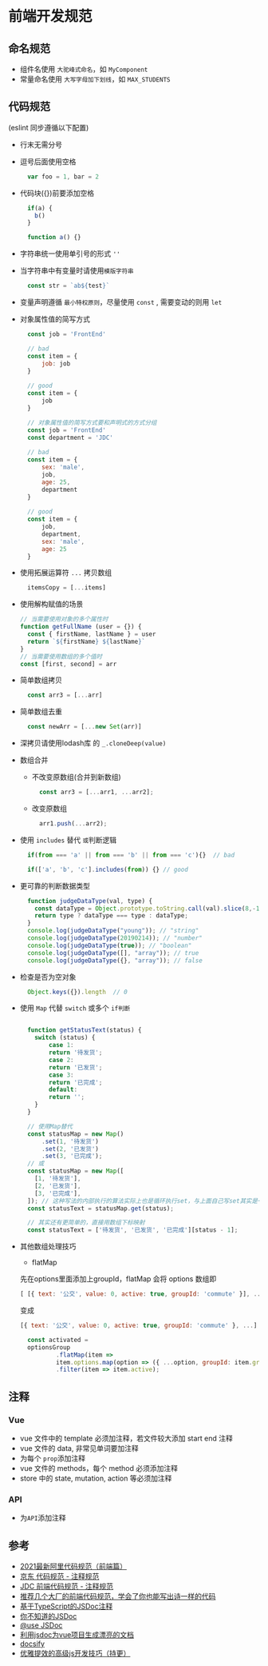 # 前端开发规范

## 命名规范

- 组件名使用 `大驼峰式命名`，如 `MyComponent`
- 常量命名使用 `大写字母加下划线`，如 `MAX_STUDENTS`

## 代码规范

(eslint 同步遵循以下配置)

- 行末无需分号
- 逗号后面使用空格
  
  ```js
    var foo = 1, bar = 2
  ```

- 代码块({})前要添加空格
  
  ```js
    if(a) {
      b()
    }

    function a() {}
  ```

- 字符串统一使用单引号的形式 `''`
- 当字符串中有变量时请使用`模版字符串`
  
  ```js
    const str = `ab${test}`
  ```

- 变量声明遵循 `最小特权原则`，尽量使用 `const` , 需要变动的则用 `let`
- 对象属性值的简写方式
  
  ```js
    const job = 'FrontEnd'

    // bad
    const item = {
        job: job
    }
    
    // good
    const item = {
        job
    }
  ```

  ```js
    // 对象属性值的简写方式要和声明式的方式分组
    const job = 'FrontEnd'
    const department = 'JDC'
    
    // bad
    const item = {
        sex: 'male',
        job,
        age: 25,
        department
    }
    
    // good
    const item = {
        job,
        department,
        sex: 'male',
        age: 25
    }
  ```

- 使用拓展运算符 `...` 拷贝数组

  ```js
    itemsCopy = [...items]
  ```

- 使用解构赋值的场景
  
  ```js
  // 当需要使用对象的多个属性时
  function getFullName (user = {}) {
    const { firstName, lastName } = user
    return `${firstName} ${lastName}`
  }
  // 当需要使用数组的多个值时
  const [first, second] = arr
  ```

- 简单数组拷贝

  ```js
    const arr3 = [...arr]
  ```

- 简单数组去重

  ```js
    const newArr = [...new Set(arr)]
  ```

- 深拷贝请使用lodash库 的 `_.cloneDeep(value)`
- 数组合并
  - 不改变原数组(合并到新数组)
  
    ```js
      const arr3 = [...arr1, ...arr2];
    ```
  
  - 改变原数组
  
    ```js
      arr1.push(...arr2);
    ```

- 使用 `includes` 替代 `或`判断逻辑

  ```js
    if(from === 'a' || from === 'b' || from === 'c'){}  // bad

    if(['a', 'b', 'c'].includes(from)) {} // good
  ```

- 更可靠的判断数据类型

  ```js
    function judgeDataType(val, type) {
      const dataType = Object.prototype.toString.call(val).slice(8,-1).toLowerCase()
      return type ? dataType === type : dataType;
    }
    console.log(judgeDataType("young")); // "string"
    console.log(judgeDataType(20190214)); // "number"
    console.log(judgeDataType(true)); // "boolean"
    console.log(judgeDataType([], "array")); // true
    console.log(judgeDataType({}, "array")); // false
  ```

- 检查是否为空对象

  ```js
    Object.keys({}).length  // 0
  ```

- 使用 `Map` 代替 `switch` 或多个 `if判断`

  ```js

    function getStatusText(status) {
      switch (status) {
          case 1:
          return '待发货';
          case 2:
          return '已发货';
          case 3:
          return '已完成';
          default:
          return '';
      }
    }

    // 使用Map替代
    const statusMap = new Map()
        .set(1, '待发货')
        .set(2, '已发货')
        .set(3, '已完成');
    // 或
    const statusMap = new Map([
      [1, '待发货'],
      [2, '已发货'],
      [3, '已完成'],
    ]); // 这种写法的内部执行的算法实际上也是循环执行set，与上面自己写set其实是一样的
    const statusText = statusMap.get(status);

    // 其实还有更简单的，直接用数组下标映射
    const statusText = ['待发货', '已发货', '已完成'][status - 1];
  ```

- 其他数组处理技巧
  - flatMap

  先在options里面添加上groupId，flatMap 会将 options 数组即
  
  ```js
  [ [{ text: '公交', value: 0, active: true, groupId: 'commute' }], ...]
  ```

  变成

  ```js
  [{ text: '公交', value: 0, active: true, groupId: 'commute' }, ...]
  ```

  ```js
    const activated = 
    optionsGroup
            .flatMap(item => 
            item.options.map(option => ({ ...option, groupId: item.groupId })))
            .filter(item => item.active);
  ```

## 注释

### Vue

- vue 文件中的 template 必须加注释，若文件较大添加 start end 注释
- vue 文件的 data, 非常见单词要加注释
- 为每个 `prop`添加注释
- vue 文件的 methods，每个 method 必须添加注释
- store 中的 state, mutation, action 等必须加注释

### API

- 为`API`添加注释

## 参考

- [2021最新阿里代码规范（前端篇）](https://developer.aliyun.com/article/850913)
- [京东 代码规范 - 注释规范](https://guide.aotu.io/docs/html/note.html)
- [JDC 前端代码规范 - 注释规范](https://jdf2e.github.io/jdc_fe_guide/docs/html/note)
- [推荐几个大厂的前端代码规范，学会了你也能写出诗一样的代码](https://zhuanlan.zhihu.com/p/366317308)
- [基于TypeScript的JSDoc注释](https://juejin.cn/post/6844903706006126599)
- [你不知道的JSDoc](https://juejin.cn/post/7072685382323830821)
- [@use JSDoc](https://jsdoc.app/)
- [利用jsdoc为vue项目生成漂亮的文档](https://juejin.cn/post/6844903550393253895#comment)
- [docsify](https://docsify.js.org/#/zh-cn/)
- [优雅提效的高级js开发技巧（持更）](https://juejin.cn/post/7130168030604034055#heading-10)